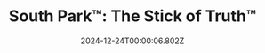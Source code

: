 ---
title: "South Park™: The Stick of Truth™"
id: 213670
date: 2024-12-24T00:00:06.802Z
link: games/steam/recent/south-park-the-stick-of-truth
image: http://media.steampowered.com/steamcommunity/public/images/apps/213670/afad8295902080fb2aedd9aaabb3e21c10eecc85.jpg
playtime_2weeks: 75
playtime_forever: 75
playtime_windows_forever: 0
playtime_mac_forever: 0
playtime_linux_forever: 75
playtime_deck_forever: 75
---